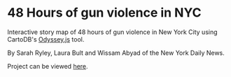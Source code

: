 48 Hours of gun violence in NYC
=================

Interactive story map of 48 hours of gun violence in New York City using CartoDB's [Odyssey.js](http://cartodb.github.io/odyssey.js/) tool. 

By Sarah Ryley, Laura Bult and Wissam Abyad of the New York Daily News.

Project can be viewed [here](http://www.nydailynews.com/new-york/nyc-crime/bloody-weekend-19-injured-bullets-cops-arrest-2-article-1.1846552).
